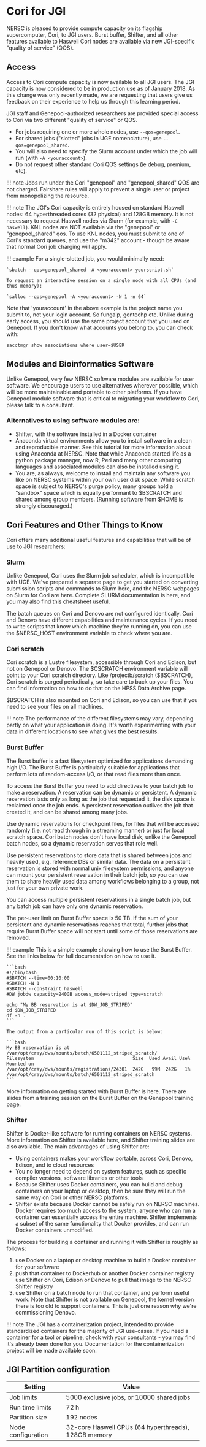 # Cori for JGI

NERSC is pleased to provide compute capacity on its flagship
supercomputer, Cori, to JGI users. Burst buffer, Shifter, and all
other features available to Haswell Cori nodes are available via new
JGI-specific "quality of service" (QOS).

## Access

Access to Cori compute capacity is now available to all JGI users. The
JGI capacity is now considered to be in production use as of
January 2018. As this change was only recently made, we are requesting
that users give us feedback on their experience to help us through
this learning period.

JGI staff and Genepool-authorized researchers are provided special
access to Cori via two different "quality of service" or QOS.

* For jobs requiring one or more whole nodes, use `--qos=genepool`.
* For shared jobs ("slotted" jobs in UGE nomenclature), use
  `--qos=genepool_shared`.
* You will also need to specify the Slurm account under which the job
  will run (with `-A <youraccount>`).
* Do not request other standard Cori QOS settings (ie debug, premium,
  etc).

!!! note
	Jobs run under the Cori "genepool" and "genepool_shared" QOS
	are not charged. Fairshare rules will apply to prevent a single
	user or project from monopolizing the resource.

!!! note
	The JGI's Cori capacity is entirely housed on standard
	Haswell nodes: 64 hyperthreaded cores (32 physical) and 128GB
	memory. It is not necessary to request Haswell nodes via Slurm
	(for example, with `-C haswell`). KNL nodes are NOT available via
	the "genepool" or "genepool_shared" qos. To use KNL nodes, you
	must submit to one of Cori's standard queues, and use the "m342"
	account - though be aware that normal Cori job charging will
	apply.

!!! example
	For a single-slotted job, you would minimally need:

	`sbatch --qos=genepool_shared -A <youraccount> yourscript.sh`

	To request an interactive session on a single node with all CPUs (and thus memory):

	`salloc --qos=genepool -A <youraccount> -N 1 -n 64`

Note that 'youraccount' in the above example is the project name you
submit to, not your login account. So fungalp, gentechp etc. Unlike
during early access, you should use the same project account that you
used on Genepool. If you don't know what accounts you belong to, you
can check with:

`sacctmgr show associations where user=$USER`

## Modules and Bioinformatics Software

Unlike Genepool, very few NERSC software modules are available for
user software. We encourage users to use alternatives wherever
possible, which will be more maintainable and portable to other
platforms. If you have Genepool module software that is critical to
migrating your workflow to Cori, please talk to a consultant.

### Alternatives to using software modules are:

* Shifter, with the software installed in a Docker container
* Anaconda virtual environments allow you to install software in a
  clean and reproducible manner. See this tutorial for more
  information about using Anaconda at NERSC. Note that while Anaconda
  started life as a python package manager, now R, Perl and many other
  computing languages and associated modules can also be installed
  using it.
* You are, as always, welcome to install and maintain any software you
  like on NERSC systems within your own user disk space. While scratch
  space is subject to NERSC's purge policy, many groups hold a
  "sandbox" space which is equally performant to $BSCRATCH and shared
  among group members. (Running software from $HOME is strongly
  discouraged.)

## Cori Features and Other Things to Know

Cori offers many additional useful features and capabilities that will
be of use to JGI researchers:

### Slurm

Unlike Genepool, Cori uses the Slurm job scheduler, which is
incompatible with UGE. We've prepared a separate page to get you
started on converting submission scripts and commands to Slurm here,
and the NERSC webpages on Slurm for Cori are here. Complete SLURM
documentation is here, and you may also find this cheatsheet useful.

The batch queues on Cori and Denovo are not configured
identically. Cori and Denovo have different capabilities and
maintenance cycles. If you need to write scripts that know which
machine they're running on, you can use the $NERSC_HOST environment
variable to check where you are.

### Cori scratch

Cori scratch is a Lustre filesystem, accessible through Cori and
Edison, but not on Genepool or Denovo. The \$CSCRATCH environment
variable will point to your Cori scratch directory. Like
/projectb/scratch (\$BSCRATCH), Cori scratch is purged periodically,
so take care to back up your files. You can find information on how to
do that on the HPSS Data Archive page.

\$BSCRATCH is also mounted on Cori and Edison, so you can use that if
you need to see your files on all machines.

!!! note
	The performance of the different filesystems may vary,
	depending partly on what your application is doing. It's worth
	experimenting with your data in different locations to see what
	gives the best results.

### Burst Buffer

The Burst buffer is a fast filesystem optimized for applications
demanding high I/O. The Burst Buffer is particularly suitable for
applications that perform lots of random-access I/O, or that read
files more than once.

To access the Burst Buffer you need to add directives to your batch
job to make a reservation. A reservation can be dynamic or
persistent. A dynamic reservation lasts only as long as the job that
requested it, the disk space is reclaimed once the job ends. A
persistent reservation outlives the job that created it, and can be
shared among many jobs.

Use dynamic reservations for checkpoint files, for files that will be
accessed randomly (i.e. not read through in a streaming manner) or
just for local scratch space. Cori batch nodes don't have local disk,
unlike the Genepool batch nodes, so a dynamic reservation serves that
role well.

Use persistent reservations to store data that is shared between jobs
and heavily used, e.g. reference DBs or similar data. The data on a
persistent reservation is stored with normal unix filesystem
permissions, and anyone can mount your persistent reservation in their
batch job, so you can use them to share heavily used data among
workflows belonging to a group, not just for your own private work.

You can access multiple persistent reservations in a single batch job,
but any batch job can have only one dynamic reservation.

The per-user limit on Burst Buffer space is 50 TB. If the sum of your
persistent and dynamic reservations reaches that total, further jobs
that require Burst Buffer space will not start until some of those
reservations are removed.

!!! example
	This is a simple example showing how to use the Burst
	Buffer. See the links below for full documentation on how to use
	it.

	```bash
	#!/bin/bash
	#SBATCH --time=00:10:00
	#SBATCH -N 1
	#SBATCH --constraint haswell
	#DW jobdw capacity=240GB access_mode=striped type=scratch

	echo "My BB reservation is at $DW_JOB_STRIPED"
	cd $DW_JOB_STRIPED
	df -h .
	```

	The output from a particular run of this script is below:

	```bash
	My BB reservation is at /var/opt/cray/dws/mounts/batch/6501112_striped_scratch/
	Filesystem                                    Size  Used Avail Use% Mounted on
	/var/opt/cray/dws/mounts/registrations/24301  242G   99M  242G   1% /var/opt/cray/dws/mounts/batch/6501112_striped_scratch
	```

More information on getting started with Burst Buffer is here. There
are slides from a training session on the Burst Buffer on the Genepool
training page.

### Shifter

Shifter is Docker-like software for running containers on NERSC
systems. More information on Shifter is available here, and Shifter
training slides are also available. The main advantages of using
Shifter are:

* Using containers makes your workflow portable, across Cori, Denovo,
  Edison, and to cloud resources
* You no longer need to depend on system features, such as specific
  compiler versions, software libraries or other tools
* Because Shifter uses Docker containers, you can build and debug
  containers on your laptop or desktop, then be sure they will run the
  same way on Cori or other NERSC platforms.
* Shifter exists because Docker cannot be safely run on NERSC
  machines. Docker requires too much access to the system, anyone who
  can run a container can essentially access the entire
  machine. Shifter implements a subset of the same functionality that
  Docker provides, and can run Docker containers unmodified.

The process for building a container and running it with Shifter is
roughly as follows:

1. use Docker on a laptop or desktop machine to build a Docker
   container for your software
2. push that container to Dockerhub or another Docker container
registry use Shifter on Cori, Edison or Denovo to pull that image to
the NERSC Shifter registry
3. use Shifter on a batch node to run that container, and perform
useful work.  Note that Shifter is not available on Genepool, the
kernel version there is too old to support containers. This is just
one reason why we're commissioning Denovo.

!!! note
	The JGI has a containerization project, intended to provide
	standardized containers for the majority of JGI use-cases. If you
	need a container for a tool or pipeline, check with your
	consultants - you may find it's already been done for
	you. Documentation for the containerization project will be made
	available soon.

## JGI Partition configuration

|Setting|Value|
|---|---|
|Job limits|5000 exclusive jobs, or 10000 shared jobs|
|Run time limits|72 h|
|Partition size|192 nodes|
|Node configuration|32-core Haswell CPUs (64 hyperthreads), 128GB memory|
